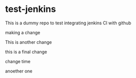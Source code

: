 # test-jenkins

This is a dummy repo to test integrating jenkins CI with github

making a change

This is another change

this is a final change

change time 

anoether one
